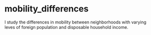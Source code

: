 # mobility_differences
I study the differences in mobility between neighborhoods with varying leves of foreign population and disposable household income.
